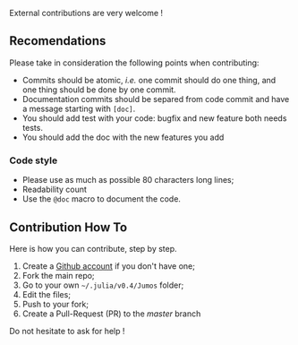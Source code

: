 External contributions are very welcome !

## Recomendations

Please take in consideration the following points when contributing:
 - Commits should be atomic, *i.e.* one commit should do one thing, and one thing should be done by one commit.
 - Documentation commits should be separed from code commit and have a message starting with `[doc]`.
 - You should add test with your code: bugfix and new feature both needs tests.
 - You should add the doc with the new features you add

### Code style

 - Please use as much as possible 80 characters long lines;
 - Readability count
 - Use the `@doc` macro to document the code.

## Contribution How To

Here is how you can contribute, step by step.

1. Create a [Github account](https://github.com/signup/free) if you don't have one;
2. Fork the main repo;
3. Go to your own `~/.julia/v0.4/Jumos` folder;
4. Edit the files;
5. Push to your fork;
6. Create a Pull-Request (PR) to the *master* branch

Do not hesitate to ask for help !
